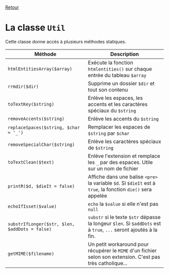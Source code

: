 [Retour](../classes.md)

# La classe `Util`

Cette classe donne accès à plusieurs méthodes statiques.

Méthode | Description
--- | ---
`htmlEntitiesArray($array)` | Exécute la fonction `htmlentities()` sur chaque entrée du tableau `$array`
`rrmdir($dir)` | Supprime un dossier `$dir` et tout son contenu
`toTextKey($string)` | Enlève les espaces, les accents et les caractères spéciaux du `$string`
`removeAccents($string)` | Enlève les accents du `$string`
`replaceSpaces($string, $char = '_')` | Remplacer les espaces de `$string` par `$char`
`removeSpecialChar($string)` | Enlève les caractères spéciaux de `$string`
`toTextClean($text)` | Enlève l'extension et remplace les `_` par des espaces. Utile sur un nom de fichier
`printR($d, $dieIt = false)` | Affiche dans une balise `<pre>` la variable `$d`. Si `$dieIt` est à `true`, la fonction `die()` sera appelée
`echoIfIsset($value)` | `echo` la `$value` si elle n'est pas `null`
`substrIfLonger($str, $len, $addDots = false)` | `substr` si le texte `$str` dépasse la longeur `$len`. Si `$addDots` est à `true`, `...` seront ajoutés à la fin.
`getMIME($filename)` | Un petit workaround pour récupérer le `MIME` d'un fichier selon son extension. C'est pas très catholique...